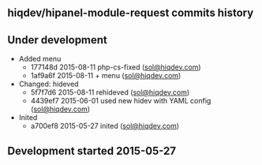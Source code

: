 hiqdev/hipanel-module-request commits history
---------------------------------------------

## Under development

- Added menu
    - 177148d 2015-08-11 php-cs-fixed (sol@hiqdev.com)
    - 1af9a6f 2015-08-11 + menu (sol@hiqdev.com)
- Changed: hideved
    - 5f7f7d6 2015-08-11 rehideved (sol@hiqdev.com)
    - 4439ef7 2015-06-01 used new hidev with YAML config (sol@hiqdev.com)
- Inited
    - a700ef8 2015-05-27 inited (sol@hiqdev.com)

## Development started 2015-05-27

